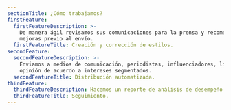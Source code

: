 ```yaml
---
sectionTitle: ¿Cómo trabajamos?
firstFeature:
  firstFeatureDescription: >-
    De manera ágil revisamos sus comunicaciones para la prensa y recomendamos
    mejoras previo al envío.
  firstFeatureTitle: Creación y corrección de estilos.
secondFeature:
  secondFeatureDescription: >-
    Enviamos a medios de comunicación, periodistas, influenciadores, líderes de
    opinión de acuerdo a intereses segmentados.
  secondFeatureTitle: Distribución automatizada.
thirdFeature:
  thirdFeatureDescription: Hacemos un reporte de análisis de desempeño del comunicado enviado.
  thirdFeatureTitle: Seguimiento.
---
```


